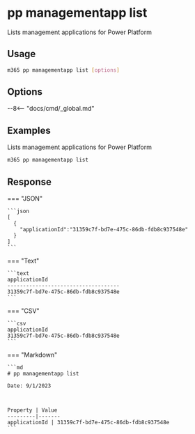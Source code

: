 # pp managementapp list

Lists management applications for Power Platform

## Usage

```sh
m365 pp managementapp list [options]
```

## Options

--8<-- "docs/cmd/_global.md"

## Examples

Lists management applications for Power Platform

```sh
m365 pp managementapp list
```

## Response

=== "JSON"

    ```json
    [
      {
        "applicationId":"31359c7f-bd7e-475c-86db-fdb8c937548e"
      }
    ]
    ```

=== "Text"

    ```text
    applicationId
    ------------------------------------
    31359c7f-bd7e-475c-86db-fdb8c937548e
    ```

=== "CSV"

    ```csv
    applicationId
    31359c7f-bd7e-475c-86db-fdb8c937548e
    ```

=== "Markdown"

    ```md
    # pp managementapp list

    Date: 9/1/2023



    Property | Value
    ---------|-------
    applicationId | 31359c7f-bd7e-475c-86db-fdb8c937548e
    ```
